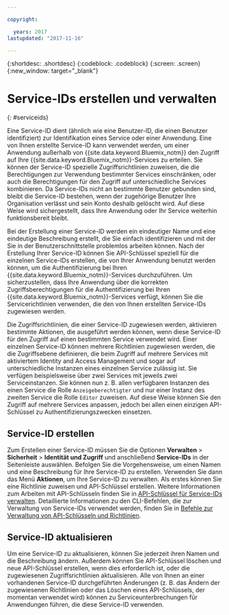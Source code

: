 ```yaml
---

copyright:

  years: 2017
lastupdated: "2017-11-16"

---
```


{:shortdesc: .shortdesc}
{:codeblock: .codeblock}
{:screen: .screen}
{:new_window: target="_blank"}

# Service-IDs erstellen und verwalten
{: #serviceids}

Eine Service-ID dient (ähnlich wie eine Benutzer-ID, die einen Benutzer identifiziert) zur Identifikation eines Service oder einer Anwendung. Eine von Ihnen erstellte Service-ID kann verwendet werden, um einer Anwendung außerhalb von {{site.data.keyword.Bluemix_notm}} den Zugriff auf Ihre {{site.data.keyword.Bluemix_notm}}-Services zu erteilen. Sie können der Service-ID spezielle Zugriffsrichtlinien zuweisen, die die Berechtigungen zur Verwendung bestimmter Services einschränken, oder auch die Berechtigungen für den Zugriff auf unterschiedliche Services kombinieren. Da Service-IDs nicht an bestimmte Benutzer gebunden sind, bleibt die Service-ID bestehen, wenn der zugehörige Benutzer Ihre Organisation verlässt und sein Konto deshalb gelöscht wird. Auf diese Weise wird sichergestellt, dass Ihre Anwendung oder Ihr Service weiterhin funktionsbereit bleibt.

Bei der Erstellung einer Service-ID werden ein eindeutiger Name und eine eindeutige Beschreibung erstellt, die Sie einfach identifizieren und mit der Sie in der Benutzerschnittstelle problemlos arbeiten können. Nach der Erstellung Ihrer Service-ID können Sie API-Schlüssel speziell für die einzelnen Service-IDs erstellen, die von Ihrer Anwendung benutzt werden können, um die Authentifizierung bei Ihren {{site.data.keyword.Bluemix_notm}}-Services durchzuführen. Um sicherzustellen, dass Ihre Anwendung über die korrekten Zugriffsberechtigungen für die Authentifizierung bei Ihren {{site.data.keyword.Bluemix_notm}}-Services verfügt, können Sie die Servicerichtlinien verwenden, die den von Ihnen erstellten Service-IDs zugewiesen werden. 

Die Zugriffsrichtlinien, die einer Service-ID zugewiesen werden, aktivieren bestimmte Aktionen, die ausgeführt werden können, wenn diese Service-ID für den Zugriff auf einen bestimmten Service verwendet wird. Einer einzelnen Service-ID können mehrere Richtlinien zugewiesen werden, die die Zugriffsebene definieren, die beim Zugriff auf mehrere Services mit aktiviertem Identity and Access Management und sogar auf unterschiedliche Instanzen eines einzelnen Service zulässig ist. Sie verfügen beispielsweise über zwei Services mit jeweils zwei Serviceinstanzen. Sie können nun z. B. allen verfügbaren Instanzen des einen Service die Rolle `Anzeigeberechtigter` und nur einer Instanz des zweiten Service die Rolle `Editor` zuweisen. Auf diese Weise können Sie den Zugriff auf mehrere Services anpassen, jedoch bei allen einen einzigen API-Schlüssel zu Authentifizierungszwecken einsetzen.


## Service-ID erstellen

Zum Erstellen einer Service-ID müssen Sie die Optionen **Verwalten** &gt; **Sicherheit** &gt; **Identität und Zugriff** und anschließend **Service-IDs** in der Seitenleiste auswählen. Befolgen Sie die Vorgehensweise, um einen Namen und eine Beschreibung für Ihre Service-ID zu erstellen. Verwenden Sie dann das Menü **Aktionen**, um Ihre Service-ID zu verwalten. Als erstes können Sie eine Richtlinie zuweisen und API-Schlüssel erstellen. Weitere Informationen zum Arbeiten mit API-Schlüsseln finden Sie in [API-Schlüssel für Service-IDs verwalten](/docs/iam/serviceid_keys.html#serviceidapikeys). Detaillierte Informationen zu den CLI-Befehlen, die zur Verwaltung von Service-IDs verwendet werden, finden Sie in [Befehle zur Verwaltung von API-Schlüsseln und Richtlinien](/docs/cli/reference/bluemix_cli/bx_cli.html#bx_commands_iam). 

## Service-ID aktualisieren

Um eine Service-ID zu aktualisieren, können Sie jederzeit ihren Namen und die Beschreibung ändern. Außerdem können Sie API-Schlüssel löschen und neue API-Schlüssel erstellen, wenn dies erforderlich ist, oder die zugewiesenen Zugriffsrichtlinien aktualisieren. Alle von Ihnen an einer vorhandenen Service-ID durchgeführten Änderungen (z. B. das Ändern der zugewiesenen Richtlinien oder das Löschen eines API-Schlüssels, der momentan verwendet wird) können zu Serviceunterbrechungen für Anwendungen führen, die diese Service-ID verwenden.


